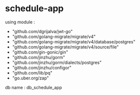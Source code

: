 # schedule-app

using module :
- "github.com/dgrijalva/jwt-go"
- "github.com/golang-migrate/migrate/v4"
- "github.com/golang-migrate/migrate/v4/database/postgres"
- "github.com/golang-migrate/migrate/v4/source/file"
- "github.com/gin-gonic/gin"
- "github.com/jinzhu/gorm"
- "github.com/jinzhu/gorm/dialects/postgres"
- "github.com/jinzhu/configor"
- "github.com/lib/pq"
- "go.uber.org/zap"

db name : db_schedule_app
